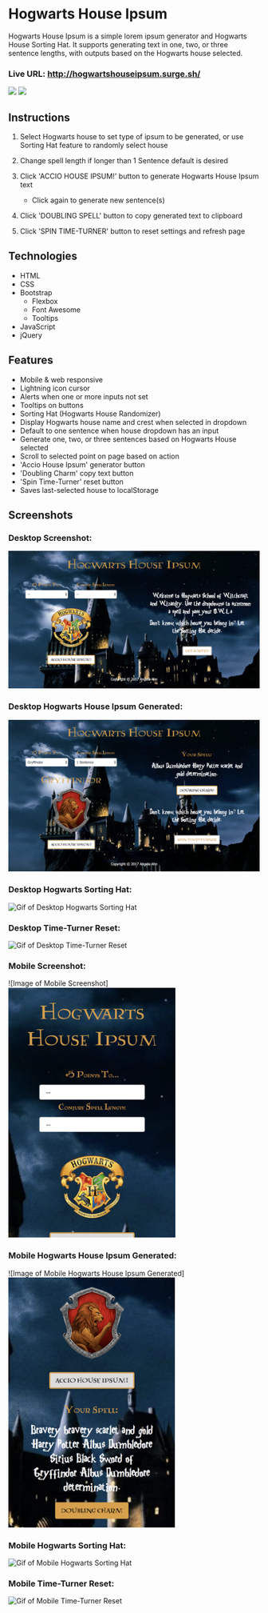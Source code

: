 # Hogwarts House Ipsum
Hogwarts House Ipsum is a simple lorem ipsum generator and Hogwarts House Sorting Hat. It supports generating text in one, two, or three sentence lengths, with outputs based on the Hogwarts house selected.

### Live URL: http://hogwartshouseipsum.surge.sh/

<img src="screenshots/mobile-sort.gif" height="500">  <img src="screenshots/mobile-time-turner-reset.gif" height="500">

## Instructions
1. Select Hogwarts house to set type of ipsum to be generated, or use Sorting Hat feature to randomly select house

2. Change spell length if longer than 1 Sentence default is desired

3. Click 'ACCIO HOUSE IPSUM!' button to generate Hogwarts House Ipsum text
   - Click again to generate new sentence(s)

4. Click 'DOUBLING SPELL' button to copy generated text to clipboard

5. Click 'SPIN TIME-TURNER' button to reset settings and refresh page

## Technologies
- HTML
- CSS
- Bootstrap
  * Flexbox
  * Font Awesome
  * Tooltips
- JavaScript
- jQuery

## Features
- Mobile & web responsive
- Lightning icon cursor
- Alerts when one or more inputs not set
- Tooltips on buttons
- Sorting Hat (Hogwarts House Randomizer)
- Display Hogwarts house name and crest when selected in dropdown
- Default to one sentence when house dropdown has an input
- Generate one, two, or three sentences based on Hogwarts House selected
- Scroll to selected point on page based on action
- 'Accio House Ipsum' generator button
- 'Doubling Charm' copy text button
- 'Spin Time-Turner' reset button
- Saves last-selected house to localStorage

## Screenshots
### Desktop Screenshot:
![Image of Desktop Screenshot](screenshots/desktop-home.png)

### Desktop Hogwarts House Ipsum Generated:
![Image of Desktop Hogwarts House Ipsum Generated](screenshots/desktop-spell.png)

### Desktop Hogwarts Sorting Hat:
![Gif of Desktop Hogwarts Sorting Hat](screenshots/desktop-sort.gif)

### Desktop Time-Turner Reset:
![Gif of Desktop Time-Turner Reset](screenshots/desktop-time-turner-reset.gif)

### Mobile Screenshot:
![Image of Mobile Screenshot]<img src="screenshots/mobile-home.png" height="500">

### Mobile Hogwarts House Ipsum Generated:
![Image of Mobile Hogwarts House Ipsum Generated]<img src="screenshots/mobile-spell.png" height="500">

### Mobile Hogwarts Sorting Hat:
![Gif of Mobile Hogwarts Sorting Hat](screenshots/mobile-sort.gif)

### Mobile Time-Turner Reset:
![Gif of Mobile Time-Turner Reset](screenshots/mobile-time-turner-reset.gif)
